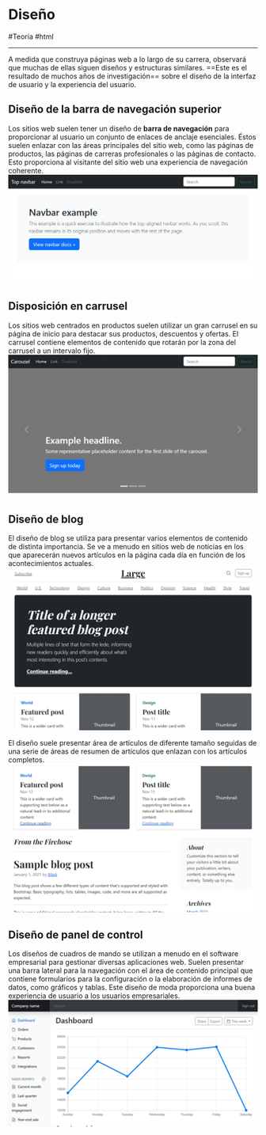 # Diseño
#Teoría #html

---
A medida que construya páginas web a lo largo de su carrera, observará que muchas de ellas siguen diseños y estructuras similares. ==Este es el resultado de muchos años de investigación== sobre el diseño de la interfaz de usuario y la experiencia del usuario.

##  Diseño de la barra de  navegación superior
Los sitios web suelen tener un diseño de **barra de navegación** para proporcionar al usuario un conjunto de enlaces de anclaje esenciales. Éstos suelen enlazar con las áreas principales del sitio web, como las páginas de productos, las páginas de carreras profesionales o las páginas de contacto. Esto proporciona al visitante del sitio web una experiencia de navegación coherente.
![Barra de navegación](img/disenio.webp)
## Disposición en carrusel
Los sitios web centrados en productos suelen utilizar un gran carrusel en su página de inicio para destacar sus productos, descuentos y ofertas. El carrusel contiene elementos de contenido que rotarán por la zona del carrusel a un intervalo fijo.
![Disposición en carrusel](img/carrusel.webp)
## Diseño de blog
El diseño de blog se utiliza para presentar varios elementos de contenido de distinta importancia. Se ve a menudo en sitios web de noticias en los que aparecerán nuevos artículos en la página cada día en función de los acontecimientos actuales.
![Diseño de blog](img/blog.webp)

El diseño suele presentar área de artículos de diferente tamaño seguidas de una serie de áreas de resumen de artículos que enlazan con los artículos completos.
![Diseño de Blog](img/blog-2.webp)

## Diseño de panel de control
Los diseños de cuadros de mando se utilizan a menudo en el software empresarial para gestionar diversas aplicaciones web. Suelen presentar una barra lateral para la navegación con el área de contenido principal que contiene formularios para la configuración o la elaboración de informes de datos, como gráficos y tablas. Este diseño de moda proporciona una buena experiencia de usuario a los usuarios empresariales.
![Diseño de panel de control](img/panel-control.webp)